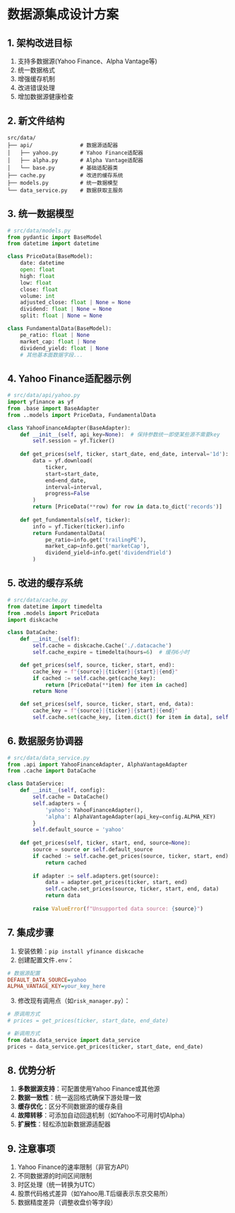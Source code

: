 # 数据源集成设计方案

## 1. 架构改进目标

1. 支持多数据源(Yahoo Finance、Alpha Vantage等)
2. 统一数据格式
3. 增强缓存机制
4. 改进错误处理
5. 增加数据源健康检查

## 2. 新文件结构

```
src/data/
├── api/               # 数据源适配器
│   ├── yahoo.py       # Yahoo Finance适配器
│   ├── alpha.py       # Alpha Vantage适配器
│   └── base.py        # 基础适配器类
├── cache.py           # 改进的缓存系统
├── models.py          # 统一数据模型
└── data_service.py    # 数据获取主服务
```

## 3. 统一数据模型

```python
# src/data/models.py
from pydantic import BaseModel
from datetime import datetime

class PriceData(BaseModel):
    date: datetime
    open: float
    high: float
    low: float
    close: float
    volume: int
    adjusted_close: float | None = None
    dividend: float | None = None
    split: float | None = None

class FundamentalData(BaseModel):
    pe_ratio: float | None
    market_cap: float | None
    dividend_yield: float | None
    # 其他基本面数据字段...
```

## 4. Yahoo Finance适配器示例

```python
# src/data/api/yahoo.py
import yfinance as yf
from .base import BaseAdapter
from ..models import PriceData, FundamentalData

class YahooFinanceAdapter(BaseAdapter):
    def __init__(self, api_key=None):  # 保持参数统一即使某些源不需要key
        self.session = yf.Ticker()
    
    def get_prices(self, ticker, start_date, end_date, interval='1d'):
        data = yf.download(
            ticker,
            start=start_date,
            end=end_date,
            interval=interval,
            progress=False
        )
        return [PriceData(**row) for row in data.to_dict('records')]
    
    def get_fundamentals(self, ticker):
        info = yf.Ticker(ticker).info
        return FundamentalData(
            pe_ratio=info.get('trailingPE'),
            market_cap=info.get('marketCap'),
            dividend_yield=info.get('dividendYield')
        )
```

## 5. 改进的缓存系统

```python
# src/data/cache.py
from datetime import timedelta
from .models import PriceData
import diskcache

class DataCache:
    def __init__(self):
        self.cache = diskcache.Cache('./.datacache')
        self.cache_expire = timedelta(hours=6)  # 缓存6小时

    def get_prices(self, source, ticker, start, end):
        cache_key = f"{source}|{ticker}|{start}|{end}"
        if cached := self.cache.get(cache_key):
            return [PriceData(**item) for item in cached]
        return None

    def set_prices(self, source, ticker, start, end, data):
        cache_key = f"{source}|{ticker}|{start}|{end}"
        self.cache.set(cache_key, [item.dict() for item in data], self.cache_expire)
```

## 6. 数据服务协调器

```python
# src/data/data_service.py
from .api import YahooFinanceAdapter, AlphaVantageAdapter
from .cache import DataCache

class DataService:
    def __init__(self, config):
        self.cache = DataCache()
        self.adapters = {
            'yahoo': YahooFinanceAdapter(),
            'alpha': AlphaVantageAdapter(api_key=config.ALPHA_KEY)
        }
        self.default_source = 'yahoo'
    
    def get_prices(self, ticker, start, end, source=None):
        source = source or self.default_source
        if cached := self.cache.get_prices(source, ticker, start, end):
            return cached
        
        if adapter := self.adapters.get(source):
            data = adapter.get_prices(ticker, start, end)
            self.cache.set_prices(source, ticker, start, end, data)
            return data
        
        raise ValueError(f"Unsupported data source: {source}")
```

## 7. 集成步骤

1. 安装依赖：`pip install yfinance diskcache`
2. 创建配置文件`.env`：
```ini
# 数据源配置
DEFAULT_DATA_SOURCE=yahoo
ALPHA_VANTAGE_KEY=your_key_here
```

3. 修改现有调用点（如`risk_manager.py`）：
```python
# 原调用方式
# prices = get_prices(ticker, start_date, end_date)

# 新调用方式
from data.data_service import data_service
prices = data_service.get_prices(ticker, start_date, end_date)
```

## 8. 优势分析

1. **多数据源支持**：可配置使用Yahoo Finance或其他源
2. **数据一致性**：统一返回格式确保下游处理一致
3. **缓存优化**：区分不同数据源的缓存条目
4. **故障转移**：可添加自动回退机制（如Yahoo不可用时切Alpha）
5. **扩展性**：轻松添加新数据源适配器

## 9. 注意事项

1. Yahoo Finance的速率限制（非官方API）
2. 不同数据源的时间区间限制
3. 时区处理（统一转换为UTC）
4. 股票代码格式差异（如Yahoo用.T后缀表示东京交易所）
5. 数据精度差异（调整收盘价等字段）